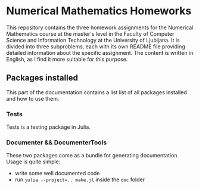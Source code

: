 # Numerical Mathematics Homeworks
This repository contains the three homework assignments for the Numerical Mathematics course at the master's level in the Faculty of Computer Science and Information Technology at the University of Ljubljana. It is divided into three subproblems, each with its own README file providing detailed information about the specific assignment. The content is written in English, as I find it more suitable for this purpose.

## Packages installed
This part of the documentation contains a list list of all packages installed and how to use them.

### Tests
Tests is a testing package in Julia.

### Documenter && DocumenterTools
These two packages come as a bundle for generating documentation. Usage is quite simple:
 - write some well documented code
 - run `julia --project=.. make.jl` inside the `doc` folder
